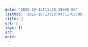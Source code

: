 ```yaml
---
date: '2025-10-13T11:28:18+08:00'
lastmod: '2025-10-13T13:04:51+08:00'
title: 󰜚
url: 󰜚
tags: []
src:
note:
---
```

